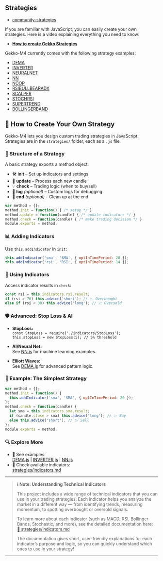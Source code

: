 ## Strategies 

* [community-strategies](https://github.com/universalbit-dev/gekko-m4-globular-cluster/tree/master/strategies/community-strategies)

If you are familiar with JavaScript, you can easily create your own strategies. Here is a video explaining everything you need to know:
* **[How to create Gekko Strategies](https://www.youtube.com/watch?v=6-74ZhrG0BE)**

Gekko-M4 currently comes with the following strategy examples:

- [DEMA](https://github.com/universalbit-dev/gekko-m4-globular-cluster/blob/master/strategies/DEMA.js)
- [INVERTER](https://github.com/universalbit-dev/gekko-m4-globular-cluster/blob/master/strategies/INVERTER.js)
- [NEURALNET](https://github.com/universalbit-dev/gekko-m4-globular-cluster/blob/master/strategies/NEURALNET.js)
- [NN](https://github.com/universalbit-dev/gekko-m4-globular-cluster/blob/master/strategies/NN.js)
- [NOOP](https://github.com/universalbit-dev/gekko-m4-globular-cluster/blob/master/strategies/NOOP.js)
- [RSIBULLBEARADX](https://github.com/universalbit-dev/gekko-m4-globular-cluster/blob/master/strategies/RSIBULLBEARADX.js)
- [SCALPER](https://github.com/universalbit-dev/gekko-m4-globular-cluster/blob/master/strategies/SCALPER.js)
- [STOCHRSI](https://github.com/universalbit-dev/gekko-m4-globular-cluster/blob/master/strategies/STOCHRSI.js)
- [SUPERTREND](https://github.com/universalbit-dev/gekko-m4-globular-cluster/blob/master/strategies/SUPERTREND.js)
- [BOLLINGERBAND](https://github.com/universalbit-dev/gekko-m4-globular-cluster/blob/master/strategies/BOLLINGERBAND.js)

## 🚀 How to Create Your Own Strategy

Gekko-M4 lets you design custom trading strategies in JavaScript. Strategies are in the `strategies/` folder, each as a `.js` file.

### 🧩 Structure of a Strategy

A basic strategy exports a method object:
- 🛠️ **init** – Set up indicators and settings
- 🔄 **update** – Process each new candle
- 💡 **check** – Trading logic (when to buy/sell)
- 📝 **log** *(optional)* – Custom logs for debugging
- 🏁 **end** *(optional)* – Clean up at the end

```js
var method = {};
method.init = function() { /* setup */ }
method.update = function(candle) { /* update indicators */ }
method.check = function(candle) { /* make trading decision */ }
module.exports = method;
```

### 📊 Adding Indicators

Use `this.addIndicator` in `init`:
```js
this.addIndicator('sma', 'SMA', { optInTimePeriod: 20 });
this.addIndicator('rsi', 'RSI', { optInTimePeriod: 14 });
```

### 🤔 Using Indicators

Access indicator results in `check`:
```js
const rsi = this.indicators.rsi.result;
if (rsi > 70) this.advice('short'); // 📉 Overbought
else if (rsi < 30) this.advice('long'); // 📈 Oversold
```

### 🛡️ Advanced: Stop Loss & AI

- **StopLoss:**  
  `const StopLoss = require('./indicators/StopLoss');`  
  `this.stopLoss = new StopLoss(5); // 5% threshold`

- **AI/Neural Net:**  
  See [NN.js](https://github.com/universalbit-dev/gekko-m4-globular-cluster/blob/master/strategies/NN.js) for machine learning examples.

- **Elliott Waves:**  
  See [DEMA.js](https://github.com/universalbit-dev/gekko-m4-globular-cluster/blob/master/strategies/DEMA.js) for advanced pattern logic.

### 📝 Example: The Simplest Strategy

```js
var method = {};
method.init = function() {
  this.addIndicator('sma', 'SMA', { optInTimePeriod: 20 });
};
method.check = function(candle) {
  let sma = this.indicators.sma.result;
  if (candle.close > sma) this.advice('long'); // 📈 Buy
  else this.advice('short'); // 📉 Sell
};
module.exports = method;
```

### 🔍 Explore More

- 👀 See examples:  
  [DEMA.js](https://github.com/universalbit-dev/gekko-m4-globular-cluster/blob/master/strategies/DEMA.js) | 
  [INVERTER.js](https://github.com/universalbit-dev/gekko-m4-globular-cluster/blob/master/strategies/INVERTER.js) | 
  [NN.js](https://github.com/universalbit-dev/gekko-m4-globular-cluster/blob/master/strategies/NN.js)
- 🧠 Check available indicators:  
  [strategies/indicators.md](https://github.com/universalbit-dev/gekko-m4-globular-cluster/blob/master/strategies/indicators.md)

---

> **ℹ️ Note: Understanding Technical Indicators**
>
> This project includes a wide range of technical indicators that you can use in your trading strategies. Each indicator helps you analyze the market in a different way — from identifying trends, measuring momentum, to spotting overbought or oversold signals.
>
> To learn more about each indicator (such as MACD, RSI, Bollinger Bands, Stochastic, and more), see the detailed documentation here:  
> [📄 strategies/indicators.md](https://github.com/universalbit-dev/gekko-m4-globular-cluster/blob/master/strategies/indicators.md)
>
> The documentation gives short, user-friendly explanations for each indicator’s purpose and logic, so you can quickly understand which ones to use in your strategy!

---
